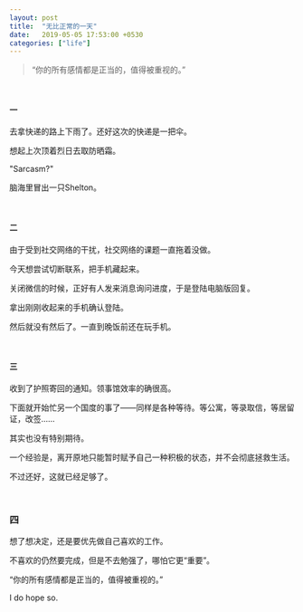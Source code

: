 ```yaml
---
layout: post
title:  "无比正常的一天"
date:   2019-05-05 17:53:00 +0530
categories: ["life"]
---
```



>“你的所有感情都是正当的，值得被重视的。”

<br/>

#### 一

去拿快递的路上下雨了。还好这次的快递是一把伞。

想起上次顶着烈日去取防晒霜。

"Sarcasm?"

脑海里冒出一只Shelton。

<br/>

#### 二

由于受到社交网络的干扰，社交网络的课题一直拖着没做。

今天想尝试切断联系，把手机藏起来。

关闭微信的时候，正好有人发来消息询问进度，于是登陆电脑版回复。

拿出刚刚收起来的手机确认登陆。

然后就没有然后了。一直到晚饭前还在玩手机。

<br/>

#### 三

收到了护照寄回的通知。领事馆效率的确很高。

下面就开始忙另一个国度的事了——同样是各种等待。等公寓，等录取信，等居留证，改签……

其实也没有特别期待。

一个经验是，离开原地只能暂时赋予自己一种积极的状态，并不会彻底拯救生活。

不过还好，这就已经足够了。

<br/>

### 四

想了想决定，还是要优先做自己喜欢的工作。

不喜欢的仍然要完成，但是不去勉强了，哪怕它更“重要”。

“你的所有感情都是正当的，值得被重视的。”

I do hope so.

